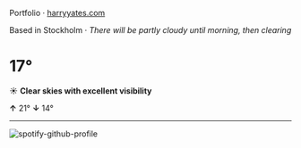 Portfolio · [harryyates.com](https://harryyates.com)

<!-- WEATHER_START -->
Based in Stockholm · *There will be partly cloudy until morning, then clearing*

# 17°
☀️ **Clear skies with excellent visibility**

**↑** 21° **↓** 14°

---
<!-- WEATHER_END -->

<p align="left">
  <a>
    <img src="https://spotify-github-profile.kittinanx.com/api/view?uid=bigbello&cover_image=true&theme=natemoo-re&show_offline=true&background_color=121212&interchange=false&bar_color=53b14f&bar_color_cover=false" alt="spotify-github-profile">
  </a>
</p>